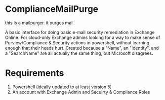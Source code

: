 # ComplianceMailPurge
this is a mailpurger. it purges mail.

A basic interface for doing basic e-mail security remediation in Exchange Online. For cloud-only Exchange admins looking for a way to make sense of Purview/Compliance & Security actions in powershell, without learning enough that their heads hurt. Created because a "Name", an "Identity", and a "SearchName" are all actually the same thing, but Microsoft disagrees.

# Requirements

1. Powershell (ideally updated to at least version 5)
2. An account with Exchange Admin and Secuirty & Compliance Roles

